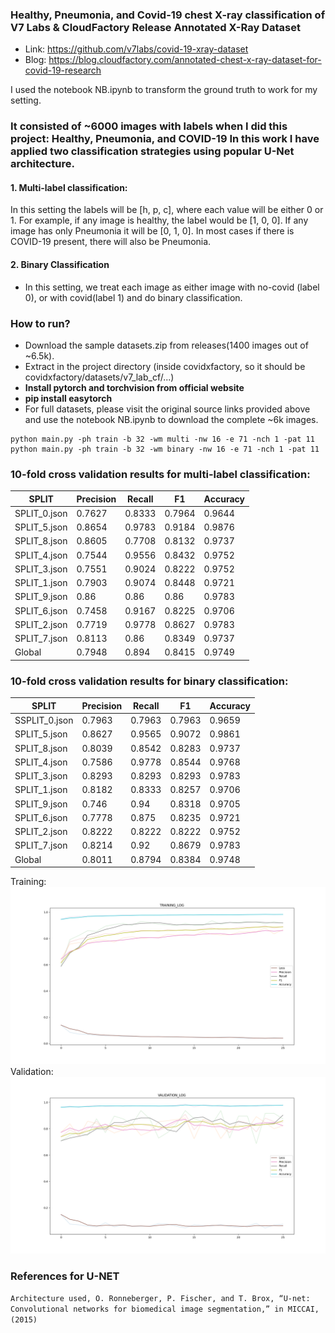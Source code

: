 ### Healthy, Pneumonia, and Covid-19 chest X-ray classification of V7 Labs & CloudFactory Release Annotated X-Ray Dataset
- Link: https://github.com/v7labs/covid-19-xray-dataset
- Blog: https://blog.cloudfactory.com/annotated-chest-x-ray-dataset-for-covid-19-research

I used the notebook NB.ipynb to transform the ground truth to work for my setting.

### It consisted of ~6000 images with labels when I did this project: **Healthy, Pneumonia, and COVID-19** In this work I have applied two classification strategies using popular U-Net architecture.
#### 1. Multi-label classification:
In this setting the labels will be [h, p, c], where each value will be either 0 or 1.
For example, if any image is healthy, the label would be [1, 0, 0]. If any image has only Pneumonia it will be [0, 1, 0].
In most cases if there is COVID-19 present, there will also be Pneumonia.

#### 2. Binary Classification
- In this setting, we treat each image as either image with no-covid (label 0), or with covid(label 1) and do binary classification.

### How to run?
- Download the sample datasets.zip from releases(1400 images out of ~6.5k). 
- Extract in the project directory (inside covidxfactory, so it should be covidxfactory/datasets/v7_lab_cf/...)
- **Install pytorch and torchvision from official website**
- **pip install easytorch**
- For full datasets, please visit the original source links provided above and use the notebook NB.ipynb to download the complete ~6k images.
```commandline
python main.py -ph train -b 32 -wm multi -nw 16 -e 71 -nch 1 -pat 11
python main.py -ph train -b 32 -wm binary -nw 16 -e 71 -nch 1 -pat 11
```
### 10-fold cross validation results for multi-label classification:
|SPLIT       |Precision|Recall|F1    |Accuracy|
|------------|---------|------|------|--------|
|SPLIT_0.json|0.7627   |0.8333|0.7964|0.9644  |
|SPLIT_5.json|0.8654   |0.9783|0.9184|0.9876  |
|SPLIT_8.json|0.8605   |0.7708|0.8132|0.9737  |
|SPLIT_4.json|0.7544   |0.9556|0.8432|0.9752  |
|SPLIT_3.json|0.7551   |0.9024|0.8222|0.9752  |
|SPLIT_1.json|0.7903   |0.9074|0.8448|0.9721  |
|SPLIT_9.json|0.86     |0.86  |0.86  |0.9783  |
|SPLIT_6.json|0.7458   |0.9167|0.8225|0.9706  |
|SPLIT_2.json|0.7719   |0.9778|0.8627|0.9783  |
|SPLIT_7.json|0.8113   |0.86  |0.8349|0.9737  |
|Global      |0.7948   |0.894 |0.8415|0.9749  |

### 10-fold cross validation results for binary classification:
|SPLIT       |Precision|Recall|F1    |Accuracy|
|------------|---------|------|------|--------|
|SSPLIT_0.json|0.7963   |0.7963|0.7963|0.9659  |
|SPLIT_5.json|0.8627   |0.9565|0.9072|0.9861  |
|SPLIT_8.json|0.8039   |0.8542|0.8283|0.9737  |
|SPLIT_4.json|0.7586   |0.9778|0.8544|0.9768  |
|SPLIT_3.json|0.8293   |0.8293|0.8293|0.9783  |
|SPLIT_1.json|0.8182   |0.8333|0.8257|0.9706  |
|SPLIT_9.json|0.746    |0.94  |0.8318|0.9705  |
|SPLIT_6.json|0.7778   |0.875 |0.8235|0.9721  |
|SPLIT_2.json|0.8222   |0.8222|0.8222|0.9752  |
|SPLIT_7.json|0.8214   |0.92  |0.8679|0.9783  |
|Global      |0.8011   |0.8794|0.8384|0.9748  |

Training:
![Plot](net_logs/v7_lab_cf_binary/SPLIT_7_training_log.png)
Validation:
![Plot](net_logs/v7_lab_cf_binary/SPLIT_7_validation_log.png)

### References for U-NET
``
Architecture used, O. Ronneberger, P. Fischer, and T. Brox, “U-net: Convolutional networks for biomedical image segmentation,” in MICCAI, (2015)
``